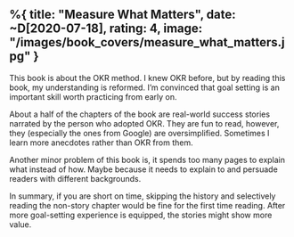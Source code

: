 %{
  title: "Measure What Matters",
  date: ~D[2020-07-18],
  rating: 4,
  image: "/images/book_covers/measure_what_matters.jpg"
}
---

This book is about the OKR method. I knew OKR before, but by reading this book, my understanding is reformed. I’m convinced that goal setting is an important skill worth practicing from early on.

About a half of the chapters of the book are real-world success stories narrated by the person who adopted OKR. They are fun to read, however, they (especially the ones from Google) are oversimplified. Sometimes I learn more anecdotes rather than OKR from them.

Another minor problem of this book is, it spends too many pages to explain what instead of how. Maybe because it needs to explain to and persuade readers with different backgrounds.

In summary, if you are short on time, skipping the history and selectively reading the non-story chapter would be fine for the first time reading. After more goal-setting experience is equipped, the stories might show more value.
